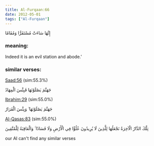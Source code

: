```yaml
---
title: Al-Furqaan:66
date: 2012-05-01
tags: ["Al-Furqaan"]
---
```

إِنَّهَا سَاءَتْ مُسْتَقَرًّا وَمُقَامًا
### meaning: 
Indeed it is an evil station and abode.’
### similar verses: 

[Saad:56](/38/56) (sim:55.3%)

جَهَنَّمَ يَصْلَوْنَهَا فَبِئْسَ الْمِهَادُ

[Ibrahim:29](/14/29) (sim:55.0%)

جَهَنَّمَ يَصْلَوْنَهَا ۖ وَبِئْسَ الْقَرَارُ

[Al-Qasas:83](/28/83) (sim:55.0%)

تِلْكَ الدَّارُ الْآخِرَةُ نَجْعَلُهَا لِلَّذِينَ لَا يُرِيدُونَ عُلُوًّا فِي الْأَرْضِ وَلَا فَسَادًا ۚ وَالْعَاقِبَةُ لِلْمُتَّقِينَ

our AI can't find any similar verses

